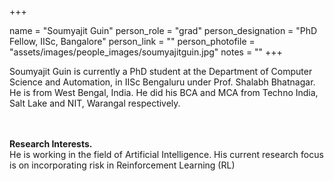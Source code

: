 +++

name = "Soumyajit Guin"
person_role = "grad"
person_designation = "PhD Fellow, IISc, Bangalore"
person_link = ""
person_photofile = "assets/images/people_images/soumyajitguin.jpg"
notes = ""
+++


Soumyajit Guin is currently a PhD student at the Department of Computer Science and Automation, in IISc Bengaluru under Prof. Shalabh Bhatnagar. He is from West Bengal, India. He did his BCA and MCA from Techno India, Salt Lake and NIT, Warangal respectively. 

<br><br>
<b>Research Interests.</b>
<br>
He is working in the field of Artificial Intelligence. His current research focus is on incorporating risk in Reinforcement Learning (RL)


